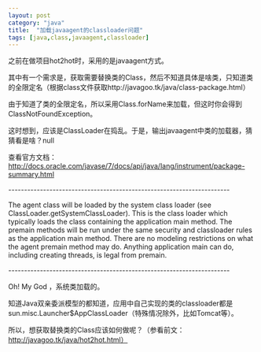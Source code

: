 ```yaml
---
layout: post
category: "java"
title:  "加载javaagent的classloader问题"
tags: [java,class,javaagent,classloader]
---
```


之前在做项目hot2hot时，采用的是javaagent方式。

其中有一个需求是，获取需要替换类的Class，然后不知道具体是啥类，只知道类的全限定名（根据class文件获取http://javagoo.tk/java/class-package.html）

由于知道了类的全限定名，所以采用Class.forName来加载，但这时你会得到ClassNotFoundException。

这时想到，应该是ClassLoader在捣乱。于是，输出javaagent中类的加载器，猜猜看是啥？null

查看官方文档：http://docs.oracle.com/javase/7/docs/api/java/lang/instrument/package-summary.html

\-\-\-\-\-\-\-\-\-\-\-\-\-\-\-\-\-\-\-\-\-\-\-\-\-\-\-\-\-\-\-\-\-\-\-\-\-\-\-\-\-\-\-\-\-\-\-\-\-\-\-\-\-\-\-\-\-\-\-\-\-\-\-\-\-\-\-\-\-\-

The agent class will be loaded by the system class loader (see ClassLoader.getSystemClassLoader). This is the class loader which typically loads the class containing the application main method. The premain methods will be run under the same security and classloader rules as the application main method. There are no modeling restrictions on what the agent premain method may do. Anything application main can do, including creating threads, is legal from premain. 

\-\-\-\-\-\-\-\-\-\-\-\-\-\-\-\-\-\-\-\-\-\-\-\-\-\-\-\-\-\-\-\-\-\-\-\-\-\-\-\-\-\-\-\-\-\-\-\-\-\-\-\-\-\-\-\-\-\-\-\-\-\-\-\-\-\-\-\-\-\-

Oh! My God ，系统类加载的。

知道Java双亲委派模型的都知道，应用中自己实现的类的classloader都是sun.misc.Launcher$AppClassLoader（特殊情况除外，比如Tomcat等）。

所以，想获取替换类的Class应该如何做呢？（参看前文：http://javagoo.tk/java/hot2hot.html）


